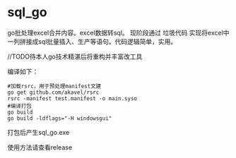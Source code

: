 # sql_go
go批处理excel合并内容。excel数据转sql。
现阶段通过 垃圾代码 实现将excel中一列拼接成sql批量插入、生产等语句。代码逻辑简单，实用。

//TODO待本人go技术精湛后将重构并丰富改工具

编译如下：
```
#加载rsrc，用于预处理manifest文建
go get github.com/akavel/rsrc
rsrc -manifest test.manifest -o main.syso
#编译打包
go build
go build -ldflags="-H windowsgui"
```
打包后产生sql_go.exe

使用方法请查看release
